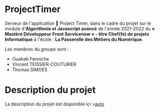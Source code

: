 # ProjectTimer
Serveur de l'application :notebook_with_decorative_cover: Project Timer, dans le cadre du projet sur le module d'**Algorithmie et Javascript avancé** de l'année 2021-2022 du **« Mastère  Développeur Front Servicenow »  - titre Chef(fe) de projets Informatique** à l'école : **La Passerelle des Métiers du Numérique**.


Les membres du groupe sont :
- Ouahab Fenniche
- Vincent TEISSIER-COUTURIER
- Thomas SIMOES

# Description du projet

La description du projet est disponible ici >[auto](Project.md)
